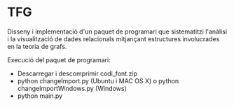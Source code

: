 # TFG
Disseny i implementació d'un paquet de programari que sistematitzi l'anàlisi i la visualització de dades relacionals mitjançant estructures involucrades en la teoria de grafs.

Execució del paquet de programari:

- Descarregar i descomprimir codi_font.zip
- python changeImport.py (Ubuntu i MAC OS X) o python changeImportWindows.py (Windows)
- python main.py
